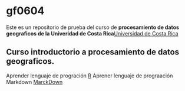 # gf0604

Este es un repositorio de prueba del curso de **procesamiento de datos geograficos de la Univeridad de Costa Rica**[Universidad de Costa Rica](https://www.ucr.ac.cr/) 

## Curso introductorio a procesamiento de datos geograficos. 
Aprender lenguaje de progración [R](https://www.r-project.org/)
Aprener lenguaje de prograación Markdown [MarckDown](https://markdown.es/)
